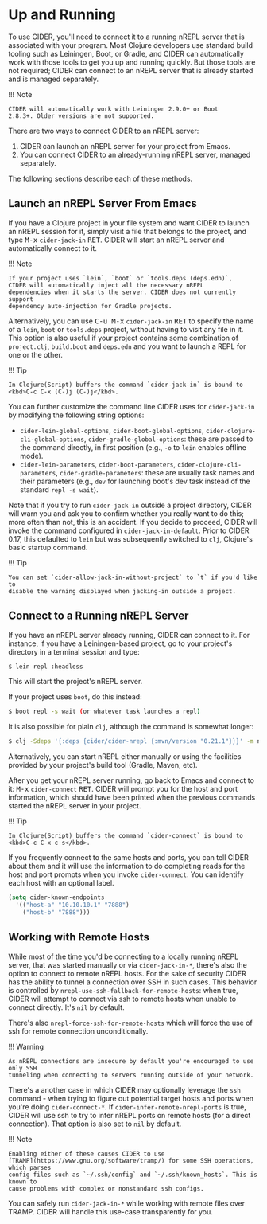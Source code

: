 # Up and Running

To use CIDER, you'll need to connect it to a running nREPL server that
is associated with your program. Most Clojure developers use standard
build tooling such as Leiningen, Boot, or Gradle, and CIDER can
automatically work with those tools to get you up and running
quickly. But those tools are not required; CIDER can connect to an
nREPL server that is already started and is managed separately.

!!! Note

    CIDER will automatically work with Leiningen 2.9.0+ or Boot
    2.8.3+. Older versions are not supported.

There are two ways to connect CIDER to an nREPL server:

1. CIDER can launch an nREPL server for your project from Emacs.
2. You can connect CIDER to an already-running nREPL server, managed separately.

The following sections describe each of these methods.

## Launch an nREPL Server From Emacs

If you have a Clojure project in your file system and want CIDER to
launch an nREPL session for it, simply visit a file that belongs to
the project, and type <kbd>M-x</kbd> `cider-jack-in`
<kbd>RET</kbd>. CIDER will start an nREPL server and automatically
connect to it.

!!! Note

    If your project uses `lein`, `boot` or `tools.deps (deps.edn)`,
    CIDER will automatically inject all the necessary nREPL
    dependencies when it starts the server. CIDER does not currently support
    dependency auto-injection for Gradle projects.

Alternatively, you can use <kbd>C-u M-x</kbd> `cider-jack-in` <kbd>RET</kbd> to
specify the name of a `lein`, `boot` or `tools.deps` project, without having to
visit any file in it. This option is also useful if your project contains some
combination of `project.clj`, `build.boot` and `deps.edn` and you want to launch
a REPL for one or the other.

!!! Tip

    In Clojure(Script) buffers the command `cider-jack-in` is bound to <kbd>C-c C-x (C-)j (C-)j</kbd>.

You can further customize the command line CIDER uses for `cider-jack-in` by
modifying the following string options:

* `cider-lein-global-options`, `cider-boot-global-options`,
  `cider-clojure-cli-global-options`, `cider-gradle-global-options`:
  these are passed to the command directly, in first position
  (e.g., `-o` to `lein` enables offline mode).
* `cider-lein-parameters`, `cider-boot-parameters`,
  `cider-clojure-cli-parameters`, `cider-gradle-parameters`: these are
  usually task names and their parameters (e.g., `dev` for launching
  boot's dev task instead of the standard `repl -s wait`).

Note that if you try to run `cider-jack-in` outside a project
directory, CIDER will warn you and ask you to confirm whether you
really want to do this; more often than not, this is an accident.  If
you decide to proceed, CIDER will invoke the command configured in
`cider-jack-in-default`. Prior to CIDER 0.17, this defaulted to `lein`
but was subsequently switched to `clj`, Clojure's basic startup command.

!!! Tip

    You can set `cider-allow-jack-in-without-project` to `t` if you'd like to
    disable the warning displayed when jacking-in outside a project.

## Connect to a Running nREPL Server

If you have an nREPL server already running, CIDER can connect to
it. For instance, if you have a Leiningen-based project, go to your
project's directory in a terminal session and type:

```sh
$ lein repl :headless
```

This will start the project's nREPL server.

If your project uses `boot`, do this instead:

```sh
$ boot repl -s wait (or whatever task launches a repl)
```

It is also possible for plain `clj`, although the command is somewhat longer:

```sh
$ clj -Sdeps '{:deps {cider/cider-nrepl {:mvn/version "0.21.1"}}}' -m nrepl.cmdline --middleware "[cider.nrepl/cider-middleware]"
```

Alternatively, you can start nREPL either manually or using the facilities
provided by your project's build tool (Gradle, Maven, etc).

After you get your nREPL server running, go back to Emacs and connect
to it: <kbd>M-x</kbd> `cider-connect` <kbd>RET</kbd>. CIDER will
prompt you for the host and port information, which should have been
printed when the previous commands started the nREPL server in your
project.

!!! Tip

    In Clojure(Script) buffers the command `cider-connect` is bound to <kbd>C-c C-x c s</kbd>.

If you frequently connect to the same hosts and ports, you can tell
CIDER about them and it will use the information to do completing
reads for the host and port prompts when you invoke
`cider-connect`. You can identify each host with an optional label.

```el
(setq cider-known-endpoints
  '(("host-a" "10.10.10.1" "7888")
    ("host-b" "7888")))
```

## Working with Remote Hosts

While most of the time you'd be connecting to a locally running nREPL
server, that was started manually or via `cider-jack-in-*`, there's
also the option to connect to remote nREPL hosts. For the sake of security
CIDER has the ability to tunnel a connection over SSH in such cases.
This behavior is controlled by
`nrepl-use-ssh-fallback-for-remote-hosts`: when true, CIDER will attempt to
connect via ssh to remote hosts when unable to connect directly. It's
`nil` by default.

There's also `nrepl-force-ssh-for-remote-hosts` which will force the use
of ssh for remote connection unconditionally.

!!! Warning

    As nREPL connections are insecure by default you're encouraged to use only SSH
    tunneling when connecting to servers running outside of your network.

There's a another case in which CIDER may optionally leverage the `ssh` command - when
trying to figure out potential target hosts and ports when you're doing `cider-connect-*`.
If  `cider-infer-remote-nrepl-ports` is true, CIDER will use ssh to try to infer
nREPL ports on remote hosts (for a direct connection). That option is also set to `nil`
by default.

!!! Note

    Enabling either of these causes CIDER to use
    [TRAMP](https://www.gnu.org/software/tramp/) for some SSH operations, which parses
    config files such as `~/.ssh/config` and `~/.ssh/known_hosts`. This is known to
    cause problems with complex or nonstandard ssh configs.

You can safely run `cider-jack-in-*` while working with remote files over TRAMP. CIDER
will handle this use-case transparently for you.
